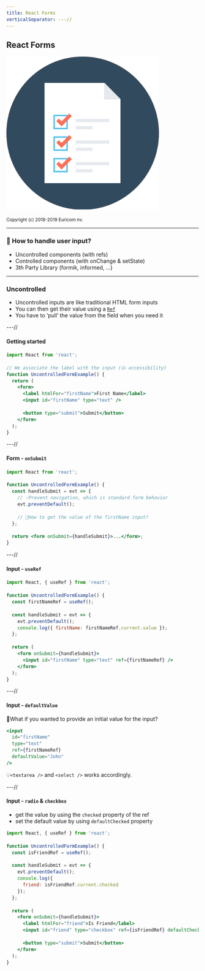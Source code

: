 ```yaml
---
title: React Forms
verticalSeparator: ---//
---
```


## React Forms

<img src="./images/forms.png" width="400px"/><br>

<small>
Copyright (c) 2018-2019 Euricom nv.
</small>

---

### 🤔 How to handle user input?

- Uncontrolled components (with refs)
- Controlled components (with onChange & setState)
- 3th Party Library (formik, informed, ...)

---

### Uncontrolled

- Uncontrolled inputs are like traditional HTML form inputs
- You can then get their value using a [<code>Ref</code>](https://reactjs.org/docs/refs-and-the-dom.html)
- You have to ‘pull’ the value from the field when you need it

---//

#### Getting started

```jsx
import React from 'react';

// We associate the label with the input (👍 accessibility)
function UncontrolledFormExample() {
  return (
    <form>
      <label htmlFor="firstName">First Name</label>
      <input id="firstName" type="text" />

      <button type="submit">Submit</button>
    </form>
  );
}
```

---//

#### Form - <code>onSubmit</code>

```jsx
import React from 'react';

function UncontrolledFormExample() {
  const handleSubmit = evt => {
    // 💡Prevent navigation, which is standard form behavior
    evt.preventDefault();

    // 🤔How to get the value of the firstName input?
  };

  return <form onSubmit={handleSubmit}>...</form>;
}
```

---//

#### Input - <code>useRef</code>

```jsx
import React, { useRef } from 'react';

function UncontrolledFormExample() {
  const firstNameRef = useRef();

  const handleSubmit = evt => {
    evt.preventDefault();
    console.log({ firstName: firstNameRef.current.value });
  };

  return (
    <form onSubmit={handleSubmit}>
      <input id="firstName" type="text" ref={firstNameRef} />
    </form>
  );
}
```

---//

#### Input - <code>defaultValue</code>

🤔What if you wanted to provide an initial value for the input?

<!-- prettier-ignore -->
```jsx
<input
  id="firstName"
  type="text"
  ref={firstNameRef}
  defaultValue="John"
/>
```

💡<code>&lt;textarea /&gt;</code> and <code>&lt;select /&gt;</code> works accordingly.

---//

#### Input - <code>radio</code> & <code>checkbox</code>

- get the value by using the <code>checked</code> property of the ref
- set the default value by using <code>defaultChecked</code> property

```jsx
import React, { useRef } from 'react';

function UncontrolledFormExample() {
  const isFriendRef = useRef();

  const handleSubmit = evt => {
    evt.preventDefault();
    console.log({
      friend: isFriendRef.current.checked
    });
  };

  return (
    <form onSubmit={handleSubmit}>
      <label htmlFor="friend">Is Friend</label>
      <input id="friend" type="checkbox" ref={isFriendRef} defaultChecked />

      <button type="submit">Submit</button>
    </form>
  );
}
```

